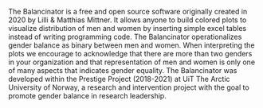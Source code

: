 The Balancinator is a free and open source software originally created in 2020 by Lilli & Matthias Mittner. It allows anyone to build colored plots to visualize distribution of men and women by inserting simple excel tables instead of writing programming code. The Balancinator operationalizes gender balance as binary between men and women. When interpreting the plots we encourage to acknowledge that there are more than two genders in your organization and that representation of men and women is only one of many aspects that indicates gender equality. The Balancinator was developed within the Prestige Project (2018-2021) at UiT The Arctic University of Norway, a research and intervention project with the goal to promote gender balance in research leadership.

